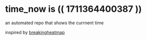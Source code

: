 # time_now is (( 1711364400387 ))

an automated repo that shows the currnent time

inspired by [breakingheatmap](https://github.com/breakingheatmap/breakingheatmap)